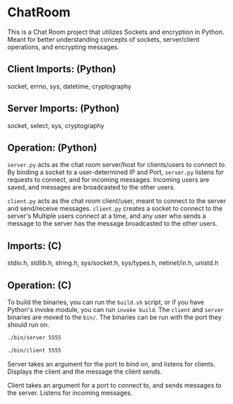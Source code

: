 # ChatRoom
This is a Chat Room project that utilizes Sockets and encryption in Python. Meant for better understanding concepts of sockets, server/client operations, and encrypting messages.

## Client Imports: (Python)
socket, errno, sys, datetime, cryptography

## Server Imports: (Python)
socket, select, sys, cryptography

## Operation: (Python)
`server.py` acts as the chat room server/host for clients/users to connect to. By binding a socket to a user-determined IP and Port, `server.py` listens for requests to connect, and for incoming messages. Incoming users are saved, and messages are broadcasted to the other users.

`client.py` acts as the chat room client/user, meant to connect to the server and send/receive messages. `client.py` creates a socket to connect to the server's Multiple users connect at a time, and any user who sends a message to the server has the message broadcasted to the other users.

## Imports: (C)
stdio.h, stdlib.h, string.h, sys/socket.h, sys/types.h, netinet/in.h, unistd.h

## Operation: (C)
To build the binaries, you can run the `build.sh` script, or if you have Python's invoke module, you can run `invoke build`. The `client` and `server` binaries are moved to the `bin/`. The binaries can be run with the port they should run on.
```sh
./bin/server 5555
```
```sh
./bin/client 5555
```

Server takes an argument for the port to bind on, and listens for clients. Displays the client and the message the client sends.

Client takes an argument for a port to connect to, and sends messages to the server. Listens for incoming messages.
